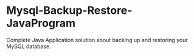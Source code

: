 # Mysql-Backup-Restore-JavaProgram
Complete Java Application solution about backing up and restoring your MySQL database.
